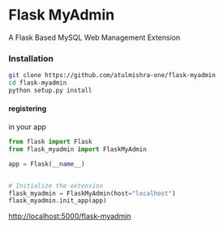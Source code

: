 # Flask MyAdmin
A Flask Based MySQL Web Management Extension

### Installation

```bash
git clone https://github.com/atulmishra-one/flask-myadmin
cd flask-myadmin
python setup.py install
```


#### registering

in your app

```python
from flask import Flask
from flask_myadmin import FlaskMyAdmin

app = Flask(__name__)


# Initialize the extension
flask_myadmin = FlaskMyAdmin(host="localhost")
flask_myadmin.init_app(app)

```

<a href="http://localhost:5000/flask-myadmin">http://localhost:5000/flask-myadmin</a>